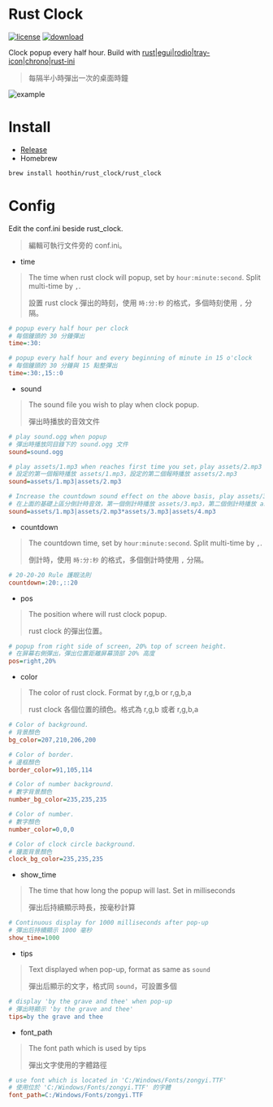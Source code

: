 # Rust Clock
[![license](https://img.shields.io/badge/license-MIT-red.svg)](https://github.com/hoothin/RustClock/releases) [![download](https://img.shields.io/github/downloads/hoothin/RustClock/total)](https://github.com/hoothin/RustClock/releases)

Clock popup every half hour. Build with [rust](https://github.com/rust-lang/rust)|[egui](https://github.com/emilk/egui/)|[rodio](https://github.com/RustAudio/rodio)|[tray-icon](https://github.com/tauri-apps/tray-icon)|[chrono](https://github.com/chronotope/chrono)|[rust-ini](https://github.com/zonyitoo/rust-ini)
> 每隔半小時彈出一次的桌面時鐘

![example](pic.gif)
# Install
+ [Release](https://github.com/hoothin/RustClock/releases/)
+ Homebrew
``` bash
brew install hoothin/rust_clock/rust_clock
```

# Config
Edit the conf.ini beside rust_clock.
> 編輯可執行文件旁的 conf.ini。
+ time
> The time when rust clock will popup, set by `hour:minute:second`. Split multi-time by `,`.
> 
> 設置 rust clock 彈出的時刻，使用 `時:分:秒` 的格式，多個時刻使用 `,` 分隔。
``` ini
# popup every half hour per clock
# 每個鐘頭的 30 分鐘彈出
time=:30:
```
``` ini
# popup every half hour and every beginning of minute in 15 o'clock
# 每個鐘頭的 30 分鐘與 15 點整彈出
time=:30:,15::0
```
+ sound
> The sound file you wish to play when clock popup.
>
> 彈出時播放的音效文件
``` ini
# play sound.ogg when popup
# 彈出時播放同目錄下的 sound.ogg 文件
sound=sound.ogg
```
``` ini
# play assets/1.mp3 when reaches first time you set，play assets/2.mp3 when reaches second time you set.
# 設定的第一個報時播放 assets/1.mp3，設定的第二個報時播放 assets/2.mp3
sound=assets/1.mp3|assets/2.mp3
```
``` ini
# Increase the countdown sound effect on the above basis, play assets/3.mp3 when reaches first countdown you set，play assets/4.mp3 when reaches second countdown you set.
# 在上面的基礎上區分倒計時音效，第一個倒計時播放 assets/3.mp3，第二個倒計時播放 assets/4.mp3
sound=assets/1.mp3|assets/2.mp3*assets/3.mp3|assets/4.mp3
```
+ countdown
> The countdown time, set by `hour:minute:second`. Split multi-time by `,`.
>
> 倒計時，使用 `時:分:秒` 的格式，多個倒計時使用 `,` 分隔。
``` ini
# 20-20-20 Rule 護眼法則
countdown=:20:,::20
```
+ pos
> The position where will rust clock popup.
>
> rust clock 的彈出位置。
``` ini
# popup from right side of screen, 20% top of screen height.
# 在屏幕右側彈出，彈出位置距離屏幕頂部 20% 高度
pos=right,20%
```
+ color
> The color of rust clock. Format by r,g,b or r,g,b,a
>
> rust clock 各個位置的顔色。格式為 r,g,b 或者 r,g,b,a
``` ini
# Color of background.
# 背景顏色
bg_color=207,210,206,200

# Color of border.
# 邊框顏色
border_color=91,105,114

# Color of number background.
# 數字背景顏色
number_bg_color=235,235,235

# Color of number.
# 數字顏色
number_color=0,0,0

# Color of clock circle background.
# 鐘面背景顏色
clock_bg_color=235,235,235
```
+ show_time
> The time that how long the popup will last. Set in milliseconds
>
> 彈出后持續顯示時長，按毫秒計算
``` ini
# Continuous display for 1000 milliseconds after pop-up
# 彈出后持續顯示 1000 毫秒
show_time=1000
```
+ tips
> Text displayed when pop-up, format as same as `sound`
>
> 彈出后顯示的文字，格式同 `sound`，可設置多個
``` ini
# display 'by the grave and thee' when pop-up
# 彈出時顯示 'by the grave and thee'
tips=by the grave and thee
```
+ font_path
> The font path which is used by tips
>
> 彈出文字使用的字體路徑
``` ini
# use font which is located in 'C:/Windows/Fonts/zongyi.TTF'
# 使用位於 'C:/Windows/Fonts/zongyi.TTF' 的字體
font_path=C:/Windows/Fonts/zongyi.TTF
```
